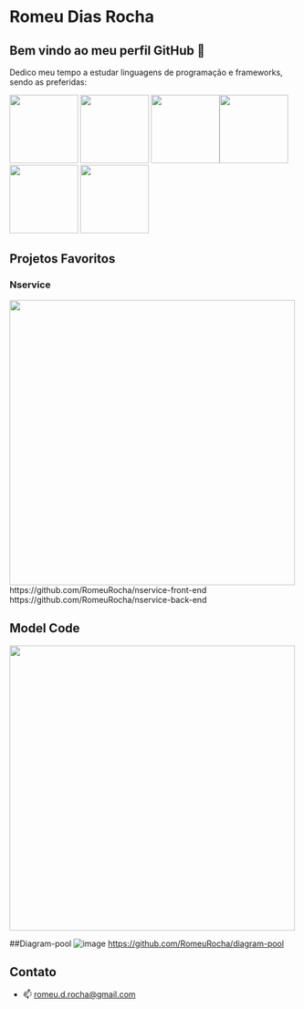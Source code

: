 
# Romeu Dias Rocha

## Bem vindo ao meu perfil GitHub 👋

Dedico meu tempo a estudar linguagens de programação e frameworks, sendo as preferidas:

 <img src="https://cdn.jsdelivr.net/gh/devicons/devicon/icons/java/java-original.svg"  width="120px"/> <img src="https://cdn.jsdelivr.net/gh/devicons/devicon/icons/spring/spring-original.svg"  width="120px"/>   <img src="https://cdn.jsdelivr.net/gh/devicons/devicon/icons/javascript/javascript-original.svg" width="120px"/><img src="https://cdn.jsdelivr.net/gh/devicons/devicon/icons/nodejs/nodejs-original.svg" width="120px"/>   <img src="https://cdn.jsdelivr.net/gh/devicons/devicon/icons/react/react-original.svg" width="120px"/> <img src="https://cdn.jsdelivr.net/gh/devicons/devicon/icons/vuejs/vuejs-original.svg" width="120px"/>
          
## Projetos Favoritos

### Nservice
<img src="https://user-images.githubusercontent.com/62400878/221379825-eb14e159-0c01-4aed-a1a8-0cb45a969d7f.png" width="500px"/>
https://github.com/RomeuRocha/nservice-front-end  https://github.com/RomeuRocha/nservice-back-end

## Model Code
<img src="https://user-images.githubusercontent.com/62400878/221380013-b8872c16-e9c3-468d-ba34-3dfbca127f41.png" width="500px"/>


##Diagram-pool
![image](https://github.com/user-attachments/assets/4537a612-e051-41f6-af3c-eb347393b137)
https://github.com/RomeuRocha/diagram-pool

## Contato

- 📫 romeu.d.rocha@gmail.com


